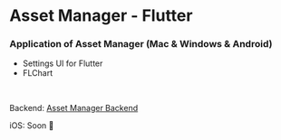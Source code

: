 # Asset Manager - Flutter

### Application of Asset Manager (Mac & Windows & Android)

<ul>
    <li> Settings UI for Flutter
    <li> FLChart
</ul>

&nbsp;

Backend: [Asset Manager Backend](https://github.com/MrNtlu/Asset-Manager)

iOS: Soon :pray:
